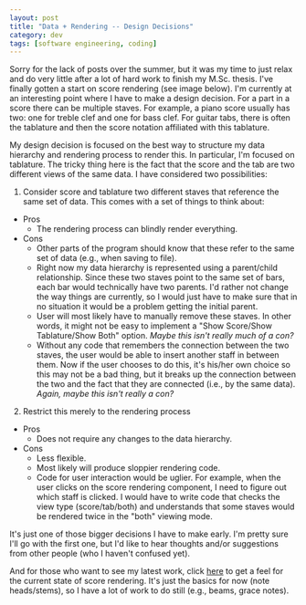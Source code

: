 ```yaml
---           
layout: post
title: "Data + Rendering -- Design Decisions"
category: dev
tags: [software engineering, coding]
---
```


Sorry for the lack of posts over the summer, but it was my time to just relax
and do very little after a lot of hard work to finish my M.Sc. thesis. I've
finally gotten a start on score rendering (see image below). I'm currently at
an interesting point where I have to make a design decision. For a part in a
score there can be multiple staves. For example, a piano score usually has two:
one for treble clef and one for bass clef. For guitar tabs, there is often the
tablature and then the score notation affiliated with this tablature.


My design decision is focused on the best way to structure my data hierarchy
and rendering process to render this. In particular, I'm focused on tablature.
The tricky thing here is the fact that the score and the tab are two different
views of the same data. I have considered two possibilities:

1. Consider score and tablature two different staves that reference the same
set of data. This comes with a set of things to think about:
  * Pros
	* The rendering process can blindly render everything.
  * Cons
	* Other parts of the program should know that these refer to the same set
	  of data (e.g., when saving to file).
	* Right now my data hierarchy is represented using a parent/child
	  relationship. Since these two staves point to the same set of bars, each
	  bar would technically have two parents. I'd rather not change the way
	  things are currently, so I would just have to make sure that in no
	  situation it would be a problem getting the initial parent.
	* User will most likely have to manually remove these staves. In other
	  words, it might not be easy to implement a "Show Score/Show
	  Tablature/Show Both" option. _Maybe this isn't really much of a con?_
	* Without any code that remembers the connection between the two staves,
	  the user would be able to insert another staff in between them. Now if
	  the user chooses to do this, it's his/her own choice so this may not be a
	  bad thing, but it breaks up the connection between the two and the fact
	  that they are connected (i.e., by the same data). _Again, maybe this
	  isn't really a con?_
2. Restrict this merely to the rendering process
  * Pros
	* Does not require any changes to the data hierarchy.
  * Cons
	* Less flexible.
	* Most likely will produce sloppier rendering code.
	* Code for user interaction would be uglier. For example, when the user
	  clicks on the score rendering component, I need to figure out which staff
	  is clicked. I would have to write code that checks the view type
	  (score/tab/both) and understands that some staves would be rendered twice
	  in the "both" viewing mode.

It's just one of those bigger decisions I have to make early. I'm pretty sure
I'll go with the first one, but I'd like to hear thoughts and/or suggestions
from other people (who I haven't confused yet).

And for those who want to see my latest work, click
[here](http://www.cs.mun.ca/~gedge/dt_soc_test.png) to get a feel for the
current state of score rendering. It's just the basics for now (note
heads/stems), so I have a lot of work to do still (e.g., beams, grace notes).
